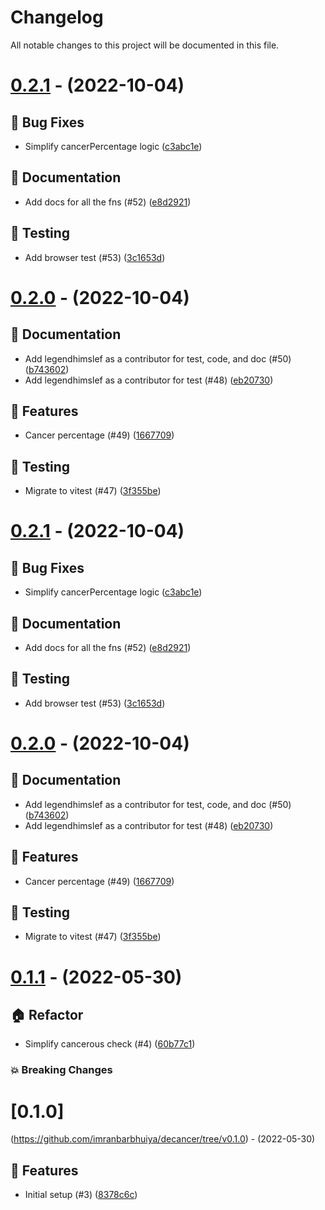 # Changelog

All notable changes to this project will be documented in this file.

# [0.2.1](https://github.com/imranbarbhuiya/decancer/compare/v0.2.0...v0.2.1) - (2022-10-04)

## 🐛 Bug Fixes

- Simplify cancerPercentage logic ([c3abc1e](https://github.com/imranbarbhuiya/decancer/commit/c3abc1eedf98d75c3f2e7eed0a78cac8d68b41fa))

## 📝 Documentation

- Add docs for all the fns (#52) ([e8d2921](https://github.com/imranbarbhuiya/decancer/commit/e8d2921ffb30cf5e2bf14b40302ccd7ca6adaeb7))

## 🧪 Testing

- Add browser test (#53) ([3c1653d](https://github.com/imranbarbhuiya/decancer/commit/3c1653da86c20ee8f2f173da5ef9b479711fb51f))

# [0.2.0](https://github.com/imranbarbhuiya/decancer/compare/v0.1.1...v0.2.0) - (2022-10-04)

## 📝 Documentation

- Add legendhimslef as a contributor for test, code, and doc (#50) ([b743602](https://github.com/imranbarbhuiya/decancer/commit/b7436026f08923594c203f4bde67eade64e20b5a))
- Add legendhimslef as a contributor for test (#48) ([eb20730](https://github.com/imranbarbhuiya/decancer/commit/eb20730081de8c56cec483f66012b128467847e5))

## 🚀 Features

- Cancer percentage (#49) ([1667709](https://github.com/imranbarbhuiya/decancer/commit/16677095cff647fedcf3c91e51f6ac7bdf4b8afe))

## 🧪 Testing

- Migrate to vitest (#47) ([3f355be](https://github.com/imranbarbhuiya/decancer/commit/3f355bec0cdadd467c870b92f3184205cdf03876))

# [0.2.1](https://github.com/imranbarbhuiya/decancer/compare/v0.2.0...v0.2.1) - (2022-10-04)

## 🐛 Bug Fixes

-   Simplify cancerPercentage logic ([c3abc1e](https://github.com/imranbarbhuiya/decancer/commit/c3abc1eedf98d75c3f2e7eed0a78cac8d68b41fa))

## 📝 Documentation

-   Add docs for all the fns (#52) ([e8d2921](https://github.com/imranbarbhuiya/decancer/commit/e8d2921ffb30cf5e2bf14b40302ccd7ca6adaeb7))

## 🧪 Testing

-   Add browser test (#53) ([3c1653d](https://github.com/imranbarbhuiya/decancer/commit/3c1653da86c20ee8f2f173da5ef9b479711fb51f))

# [0.2.0](https://github.com/imranbarbhuiya/decancer/compare/v0.1.1...v0.2.0) - (2022-10-04)

## 📝 Documentation

-   Add legendhimslef as a contributor for test, code, and doc (#50) ([b743602](https://github.com/imranbarbhuiya/decancer/commit/b7436026f08923594c203f4bde67eade64e20b5a))
-   Add legendhimslef as a contributor for test (#48) ([eb20730](https://github.com/imranbarbhuiya/decancer/commit/eb20730081de8c56cec483f66012b128467847e5))

## 🚀 Features

-   Cancer percentage (#49) ([1667709](https://github.com/imranbarbhuiya/decancer/commit/16677095cff647fedcf3c91e51f6ac7bdf4b8afe))

## 🧪 Testing

-   Migrate to vitest (#47) ([3f355be](https://github.com/imranbarbhuiya/decancer/commit/3f355bec0cdadd467c870b92f3184205cdf03876))

# [0.1.1](https://github.com/imranbarbhuiya/decancer/compare/v0.1.0...v0.1.1) - (2022-05-30)

## 🏠 Refactor

-   Simplify cancerous check (#4) ([60b77c1](https://github.com/imranbarbhuiya/decancer/commit/60b77c1d4940d5d43c651c6fe7be9d4a4e5d04f9))

### 💥 Breaking Changes

# [0.1.0]

(<https://github.com/imranbarbhuiya/decancer/tree/v0.1.0>) - (2022-05-30)

## 🚀 Features

-   Initial setup (#3) ([8378c6c](https://github.com/imranbarbhuiya/decancer/commit/8378c6c6dbb141786da029aed5f3fe0fbd31ec4f))
